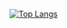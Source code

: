 [![Top Langs](https://github-readme-stats.vercel.app/api/top-langs/?username=Back370
)](https://github.com/anuraghazra/github-readme-stats)
